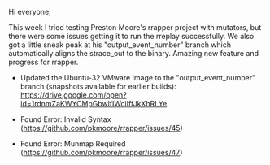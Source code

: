 Hi everyone,

This week I tried testing Preston Moore's rrapper project with mutators, but there were some issues getting it to run the rreplay successfully.
We also got a little sneak peak at his "output_event_number" branch which automatically aligns the strace_out to the binary. Amazing new feature and progress for rrapper.

* Updated the Ubuntu-32 VMware Image to the "output_event_number" branch (snapshots available for earlier builds): https://drive.google.com/open?id=1rdnmZaKWYCMpGbwlfIWciIffJkXhRLYe

* Found Error: Invalid Syntax (https://github.com/pkmoore/rrapper/issues/45)

* Found Error: Munmap Required (https://github.com/pkmoore/rrapper/issues/47)


